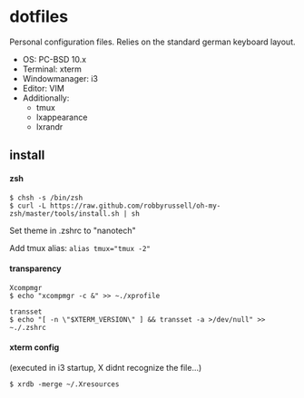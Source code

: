 # dotfiles

Personal configuration files. Relies on the standard german keyboard layout.

- OS: PC-BSD 10.x
- Terminal: xterm
- Windowmanager: i3
- Editor: VIM
- Additionally:
  - tmux
  - lxappearance
  - lxrandr

## install

#### zsh

```shell
$ chsh -s /bin/zsh
$ curl -L https://raw.github.com/robbyrussell/oh-my-zsh/master/tools/install.sh | sh
```

Set theme in .zshrc to "nanotech"

Add tmux alias: `alias tmux="tmux -2"`

#### transparency

```shell
Xcompmgr
$ echo "xcompmgr -c &" >> ~./xprofile

transset
$ echo "[ -n \"$XTERM_VERSION\" ] && transset -a >/dev/null" >> ~./.zshrc
```

#### xterm config 

(executed in i3 startup, X didnt recognize the file...)

```shell
$ xrdb -merge ~/.Xresources
```
